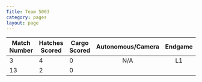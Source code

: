 ```yaml
---
Title: Team 5003
category: pages
layout: page
---
```

Match Number|Hatches Scored|Cargo Scored|Autonomous/Camera|Endgame |Notable Features|
------------|--------------|------------|:---------------:|:------:|----------------|
3           |4             |0           |N/A              |L1      |                |
13          |2             |0           |                 |        |